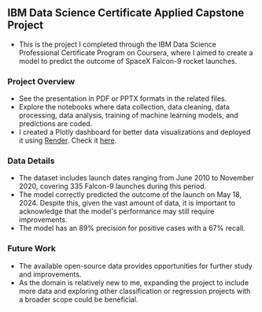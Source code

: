 ## IBM Data Science Certificate Applied Capstone Project
* This is the project I completed through the IBM Data Science Professional Certificate Program on Coursera, where I aimed to create a model to predict the outcome of SpaceX   Falcon-9 rocket launches.

### Project Overview
* See the presentation in PDF or PPTX formats in the related files.
* Explore the notebooks where data collection, data cleaning, data processing, data analysis, training of machine learning models, and predictions are coded.
* I created a Plotly dashboard for better data visualizations and deployed it using [Render](https://render.com/). Check it [here](https://ibm-data-science-applied-capstone.onrender.com/).
### Data Details
* The dataset includes launch dates ranging from June 2010 to November 2020, covering 335 Falcon-9 launches during this period.
* The model correctly predicted the outcome of the launch on May 18, 2024. Despite this, given the vast amount of data, it is important to acknowledge that the model's performance may still require improvements.
* The model has an 89% precision for positive cases with a 67% recall.
### Future Work
* The available open-source data provides opportunities for further study and improvements.
* As the domain is relatively new to me, expanding the project to include more data and exploring other classification or regression projects with a broader scope could be beneficial.
